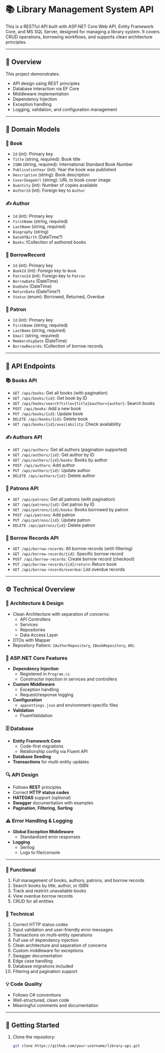 # 📚 Library Management System API

This is a RESTful API built with ASP.NET Core Web API, Entity Framework Core, and MS SQL Server, designed for managing a library system. It covers CRUD operations, borrowing workflows, and supports clean architecture principles.

---

## 🧾 Overview

This project demonstrates:

- API design using REST principles
- Database interaction via EF Core
- Middleware implementation
- Dependency Injection
- Exception handling
- Logging, validation, and configuration management

---

## 🧱 Domain Models

### 📘 Book

- `Id` (int): Primary key  
- `Title` (string, required): Book title  
- `ISBN` (string, required): International Standard Book Number  
- `PublicationYear` (int): Year the book was published  
- `Description` (string): Book description  
- `CoverImageUrl` (string): URL to book cover image  
- `Quantity` (int): Number of copies available  
- `AuthorId` (int): Foreign key to `Author`

### ✍️ Author

- `Id` (int): Primary key  
- `FirstName` (string, required)  
- `LastName` (string, required)  
- `Biography` (string)  
- `DateOfBirth` (DateTime?)  
- `Books`: ICollection of authored books

### 🔄 BorrowRecord

- `Id` (int): Primary key  
- `BookId` (int): Foreign key to `Book`  
- `PatronId` (int): Foreign key to `Patron`  
- `BorrowDate` (DateTime)  
- `DueDate` (DateTime)  
- `ReturnDate` (DateTime?)  
- `Status` (enum): Borrowed, Returned, Overdue

### 🙋 Patron

- `Id` (int): Primary key  
- `FirstName` (string, required)  
- `LastName` (string, required)  
- `Email` (string, required)  
- `MembershipDate` (DateTime)  
- `BorrowRecords`: ICollection of borrow records

---

## 🔗 API Endpoints

### 📚 Books API

- `GET /api/books`: Get all books (with pagination)  
- `GET /api/books/{id}`: Get book by ID  
- `GET /api/books/search?title={title}&author={author}`: Search books  
- `POST /api/books`: Add a new book  
- `PUT /api/books/{id}`: Update book  
- `DELETE /api/books/{id}`: Delete book  
- `GET /api/books/{id}/availability`: Check availability

### ✍️ Authors API

- `GET /api/authors`: Get all authors (pagination supported)  
- `GET /api/authors/{id}`: Get author by ID  
- `GET /api/authors/{id}/books`: Books by author  
- `POST /api/authors`: Add author  
- `PUT /api/authors/{id}`: Update author  
- `DELETE /api/authors/{id}`: Delete author

### 🙋 Patrons API

- `GET /api/patrons`: Get all patrons (with pagination)  
- `GET /api/patrons/{id}`: Get patron by ID  
- `GET /api/patrons/{id}/books`: Books borrowed by patron  
- `POST /api/patrons`: Add patron  
- `PUT /api/patrons/{id}`: Update patron  
- `DELETE /api/patrons/{id}`: Delete patron

### 🔄 Borrow Records API

- `GET /api/borrow-records`: All borrow records (with filtering)  
- `GET /api/borrow-records/{id}`: Specific borrow record  
- `POST /api/borrow-records`: Create borrow record (checkout)  
- `PUT /api/borrow-records/{id}/return`: Return book  
- `GET /api/borrow-records/overdue`: List overdue records

---

## ⚙️ Technical Overview

### 🧱 Architecture & Design

- Clean Architecture with separation of concerns:
  - API Controllers
  - Services
  - Repositories
  - Data Access Layer
- DTOs with Mapper
- Repository Pattern: `IAuthorRepository`, `IBookRepository`, etc.

### 🔧 ASP.NET Core Features

- **Dependency Injection**
  - Registered in `Program.cs`
  - Constructor injection in services and controllers
- **Custom Middleware**
  - Exception handling
  - Request/response logging
- **Configuration**
  - `appsettings.json` and environment-specific files
- **Validation**
  - FluentValidation

### 🗄 Database

- **Entity Framework Core**
  - Code-first migrations
  - Relationship config via Fluent API
- **Database Seeding**
- **Transactions** for multi-entity updates

### 🔍 API Design

- Follows **REST** principles
- Correct **HTTP status codes**
- **HATEOAS** support (optional)
- **Swagger** documentation with examples
- **Pagination**, **Filtering**, **Sorting**

### ⚠️ Error Handling & Logging

- **Global Exception Middleware**
  - Standardized error responses
- **Logging**
  - Serilog
  - Logs to file/console

---

### 🔄 Functional

1. Full management of books, authors, patrons, and borrow records  
2. Search books by title, author, or ISBN  
3. Track and restrict unavailable books  
4. View overdue borrow records  
5. CRUD for all entities

### 🔧 Technical

1. Correct HTTP status codes  
2. Input validation and user-friendly error messages  
3. Transactions on multi-entity operations  
4. Full use of dependency injection  
5. Clean architecture and separation of concerns  
6. Custom middleware for exceptions  
7. Swagger documentation  
8. Edge case handling  
9. Database migrations included  
10. Filtering and pagination support

### 💡 Code Quality

- Follows C# conventions  
- Well-structured, clean code  
- Meaningful comments and documentation

---

## 🚀 Getting Started

1. Clone the repository:
   ```bash
   git clone https://github.com/your-username/library-api.git
